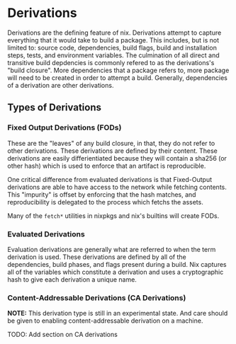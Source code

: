 # Derivations

Derivations are the defining feature of nix. Derivations attempt to capture everything
that it would take to build a package. This includes, but is not limited to: source code,
dependencies, build flags, build and installation steps, tests, and environment variables.
The culmination of all direct and transitive build depdencies
is commonly refered to as the derivations's "build closure". More dependencies that a
package refers to, more package will need to be created in order to attempt a
build. Generally, dependencies of a derivation are other derivations.

## Types of Derivations

### Fixed Output Derivations (FODs)

These are the "leaves" of any build closure, in that, they do not refer to other
derivations. These derivations are defined by
their content. These derivations are easily differientiated because they
will contain a sha256 (or other hash) which is used to enforce that an artifact
is reproducible.

One critical difference from evaluated derivations is that Fixed-Output derivations
are able to have access to the network while fetching contents. This "impurity"
is offset by enforcing that the hash matches, and reproducibility is delegated to
the process which fetchs the assets.

Many of the `fetch*` utilities in nixpkgs and nix's builtins will create FODs.

### Evaluated Derivations

Evaluation derivations are generally what are referred to when the term derivation is used. These
derivations are defined by all of the dependencies, build phases, and flags
present during a build. Nix captures all of the variables which constitute a
derivation and uses a cryptographic hash to give each derivation a unique name.

### Content-Addressable Derivations (CA Derivations)

**NOTE:** This derivation type is still in an experimental state. And care should be given
to enabling content-addressable derivation on a machine.

TODO: Add section on CA derivations


